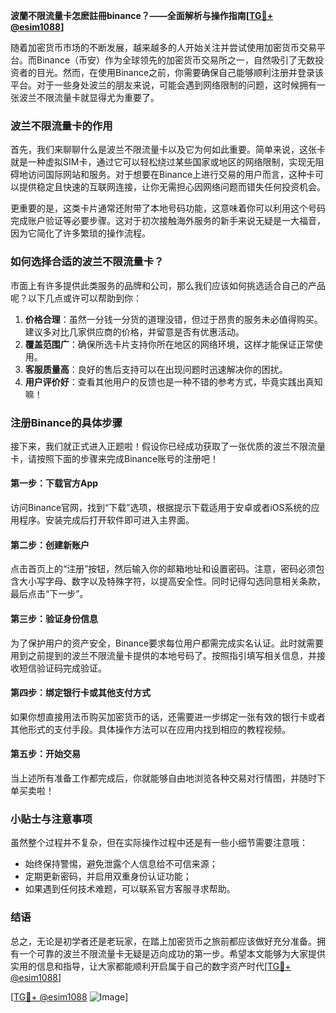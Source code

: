 **波蘭不限流量卡怎麽註冊binance？——全面解析与操作指南[[TG💪+ @esim1088](https://t.me/s/esim1088)]**

随着加密货币市场的不断发展，越来越多的人开始关注并尝试使用加密货币交易平台。而Binance（币安）作为全球领先的加密货币交易所之一，自然吸引了无数投资者的目光。然而，在使用Binance之前，你需要确保自己能够顺利注册并登录该平台。对于一些身处波兰的朋友来说，可能会遇到网络限制的问题，这时候拥有一张波兰不限流量卡就显得尤为重要了。

### 波兰不限流量卡的作用

首先，我们来聊聊什么是波兰不限流量卡以及它为何如此重要。简单来说，这张卡就是一种虚拟SIM卡，通过它可以轻松绕过某些国家或地区的网络限制，实现无阻碍地访问国际网站和服务。对于想要在Binance上进行交易的用户而言，这种卡可以提供稳定且快速的互联网连接，让你无需担心因网络问题而错失任何投资机会。

更重要的是，这类卡片通常还附带了本地号码功能，这意味着你可以利用这个号码完成账户验证等必要步骤。这对于初次接触海外服务的新手来说无疑是一大福音，因为它简化了许多繁琐的操作流程。

### 如何选择合适的波兰不限流量卡？

市面上有许多提供此类服务的品牌和公司，那么我们应该如何挑选适合自己的产品呢？以下几点或许可以帮助到你：

1. **价格合理**：虽然一分钱一分货的道理没错，但过于昂贵的服务未必值得购买。建议多对比几家供应商的价格，并留意是否有优惠活动。
2. **覆盖范围广**：确保所选卡片支持你所在地区的网络环境，这样才能保证正常使用。
3. **客服质量高**：良好的售后支持可以在出现问题时迅速解决你的困扰。
4. **用户评价好**：查看其他用户的反馈也是一种不错的参考方式，毕竟实践出真知嘛！

### 注册Binance的具体步骤

接下来，我们就正式进入正题啦！假设你已经成功获取了一张优质的波兰不限流量卡，请按照下面的步骤来完成Binance账号的注册吧！

#### 第一步：下载官方App
访问Binance官网，找到“下载”选项，根据提示下载适用于安卓或者iOS系统的应用程序。安装完成后打开软件即可进入主界面。

#### 第二步：创建新账户
点击首页上的“注册”按钮，然后输入你的邮箱地址和设置密码。注意，密码必须包含大小写字母、数字以及特殊字符，以提高安全性。同时记得勾选同意相关条款，最后点击“下一步”。

#### 第三步：验证身份信息
为了保护用户的资产安全，Binance要求每位用户都需完成实名认证。此时就需要用到之前提到的波兰不限流量卡提供的本地号码了。按照指引填写相关信息，并接收短信验证码完成验证。

#### 第四步：绑定银行卡或其他支付方式
如果你想直接用法币购买加密货币的话，还需要进一步绑定一张有效的银行卡或者其他形式的支付手段。具体操作方法可以在应用内找到相应的教程视频。

#### 第五步：开始交易
当上述所有准备工作都完成后，你就能够自由地浏览各种交易对行情图，并随时下单买卖啦！

### 小贴士与注意事项

虽然整个过程并不复杂，但在实际操作过程中还是有一些小细节需要注意哦：
- 始终保持警惕，避免泄露个人信息给不可信来源；
- 定期更新密码，并启用双重身份认证功能；
- 如果遇到任何技术难题，可以联系官方客服寻求帮助。

### 结语

总之，无论是初学者还是老玩家，在踏上加密货币之旅前都应该做好充分准备。拥有一个可靠的波兰不限流量卡无疑是迈向成功的第一步。希望本文能够为大家提供实用的信息和指导，让大家都能顺利开启属于自己的数字资产时代[[TG💪+ @esim1088](https://t.me/s/esim1088)] 

[[TG💪+ @esim1088](https://t.me/s/esim1088) ![Image](https://i.postimg.cc/4NQfJmqS/Snipaste-2025-05-13-00-14-12.png)]